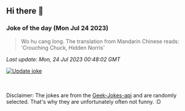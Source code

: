 ## Hi there 👋

### Joke of the day (Mon Jul 24 2023)
<!-- joke -->
>Wo hu cang long. The translation from Mandarin Chinese reads: 'Crouching Chuck, Hidden Norris'
<!-- /joke -->

*Last update: Mon, 24 Jul 2023 00:48:02 GMT*

[![Update joke](https://github.com/nclskfm/nclskfm/actions/workflows/joke.yml/badge.svg)](https://github.com/nclskfm/nclskfm/actions/workflows/joke.yml)

<br><br>
Disclaimer: The jokes are from the [Geek-Jokes-api](https://github.com/sameerkumar18/geek-joke-api) and are randomly selected. That's why they are unfortunately often not funny. :D
